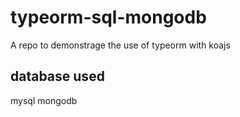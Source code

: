 # typeorm-sql-mongodb

A repo to demonstrage the use of typeorm with koajs
## database used ##
mysql
mongodb
